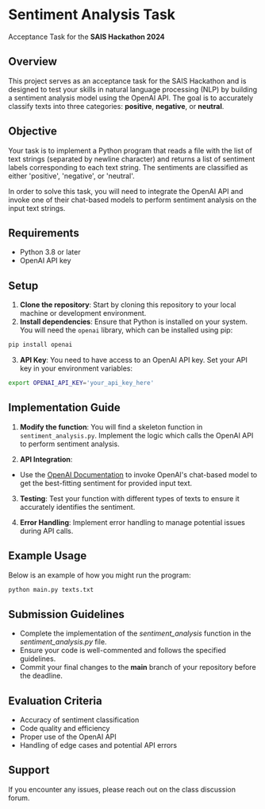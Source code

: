 # Sentiment Analysis Task
Acceptance Task for the **SAIS Hackathon 2024**

## Overview
This project serves as an acceptance task for the SAIS Hackathon and is 
designed to test your skills in natural language processing (NLP) by 
building a sentiment analysis model using the OpenAI API. The goal is 
to accurately classify texts into three categories: **positive**, 
**negative**, or **neutral**.

## Objective
Your task is to implement a Python program that reads a file with the list 
of text strings (separated by newline character) and returns a list of 
sentiment labels corresponding to each text string. The sentiments are 
classified as either 'positive', 'negative', or 'neutral'.

In order to solve this task, you will need to integrate the OpenAI API 
and invoke one of their chat-based models to perform sentiment analysis on 
the input text strings.

## Requirements
- Python 3.8 or later
- OpenAI API key

## Setup
1. **Clone the repository**: Start by cloning this repository to your local machine or development environment.
2. **Install dependencies**: Ensure that Python is installed on your system. You will need the `openai` library, which can be installed using pip:
```bash
pip install openai
```
3. **API Key**: You need to have access to an OpenAI API key. Set your API key in your environment variables:
```bash
export OPENAI_API_KEY='your_api_key_here'
```

## Implementation Guide
1. **Modify the function**: You will find a skeleton function in `sentiment_analysis.py`. Implement 
the logic which calls the OpenAI API to perform sentiment analysis.

2. **API Integration**:
- Use the 
[OpenAI Documentation](https://platform.openai.com/docs/introduction) to 
invoke OpenAI's chat-based model to get the best-fitting sentiment for provided 
input text.

3. **Testing**: Test your function with different types of texts to ensure it accurately identifies the sentiment.

4. **Error Handling**: Implement error handling to manage potential issues during API calls.

## Example Usage
Below is an example of how you might run the program:
```bash
python main.py texts.txt
```

## Submission Guidelines
- Complete the implementation of the _sentiment_analysis_ function in the 
_sentiment_analysis.py_ file.
- Ensure your code is well-commented and follows the specified guidelines.
- Commit your final changes to the **main** branch of your repository before the deadline.

## Evaluation Criteria
- Accuracy of sentiment classification
- Code quality and efficiency
- Proper use of the OpenAI API
- Handling of edge cases and potential API errors

## Support
If you encounter any issues, please reach out on the class discussion forum.
